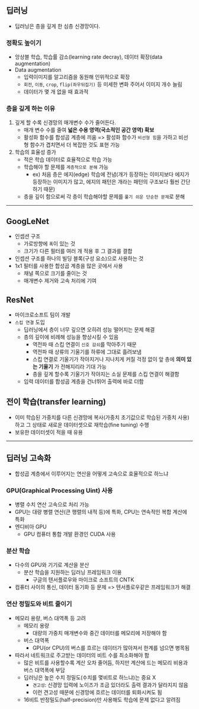 ## 딥러닝
- 딥러닝은 층을 깊게 한 심층 신경망이다.

### 정확도 높이기
- 앙상블 학습, 학습률 감소(learning rate decray), 데이터 확장(data augmentation)
- Data augmentation
	- 입력이미지를 알고리즘을 동원해 인위적으로 확장
	- `회전`, `이동`, `crop`, `flip(좌우뒤집기)` 등 미세한 변화 주어서 이미지 개수 늘림
	- 데이터가 몇 개 없을 때 효과적

### 층을 깊게 하는 이유
1. 깊게 할 수록 신경망의 매개변수 수가 줄어든다.
	- 매개 변수 수를 줄여 __넓은 수용 영역(국소적인 공간 영역) 확보__
	- 활성화 함수를 합성곱 계층에 끼움 => 활성화 함수가 `비선형 힘`을 가하고 비선형 함수가 겹치면서 더 복잡한 것도 표현 가능
2. 학습의 효율성 증가
	- 적은 학습 데이터로 효율적으로 학습 가능
	- 학습해야 할 문제를 `계층적으로 분해` 가능
		- ex) 처음 층은 에지(edge) 학습에 전념(개가 등장하는 이미지보다 에지가 등장하는 이미지가 많고, 에지의 패턴은 개라는 패턴의 구조보다 훨씬 간단하기 때문)
	- 층을 깊이 함으로써 각 층이 학습해야할 문제를 `풀기 쉬운 단순한 문제`로 분해

***

## GoogLeNet
- 인셉션 구조 
	- 가로방향에 `폭`이 있는 것
	- 크기가 다른 필터를 여러 개 적용 후 그 결과를 결합
- 인셉션 구조를 하나의 빌딩 블록(구성 요소)으로 사용하는 것
- 1x1 필터를 사용한 합성곱 계층을 많은 곳에서 사용 
	- 채널 쪽으로 크기를 줄이는 것
	- 매개변수 제거와 고속 처리에 기여

## ResNet
- 마이크로소프트 팀이 개발
- `스킵 연결` 도입
	- 딥러닝에서 층이 너무 깊으면 오히려 성능 떨어지는 문제 해결
	- 층의 깊이에 비례해 성능을 향상시킬 수 있음
		- 역전파 때 스킵 연결이 `신호 감쇠`를 막아주기 때문
		- 역전파 때 상류의 기울기를 하류에 그대로 흘려보냄
		- 스킵 연결로 기울기가 작아지거나 지나치게 커질 걱정 없이 앞 층에 __의미 있는 기울기__ 가 전해지리라 기대 가능
		- 층을 깊게 할수록 기울기가 작아지는 소실 문제를 스킵 연결이 해결함
	- 입력 데이터를 합성곱 계층을 건너뛰어 출력에 바로 더함

## 전이 학습(transfer learning)
- 이미 학습된 가중치를 다른 신경망에 복사(가중치 초기값으로 학습된 가중치 사용)하고 그 상태로 새로운 데이터셋으로 재학습(fine tuning) 수행
- 보유한 데이터셋이 적을 때 유용

*** 

## 딥러닝 고속화
- 합성곱 계층에서 이루어지는 연산을 어떻게 고속으로 효율적으로 하느냐

### GPU(Graphical Processing Uint) 사용
- 병렬 수치 연산 고속으로 처리 가능
- GPU는 대량 병렬 연산(큰 행렬의 내적 등)에 특화, CPU는 연속적인 복합 계산에 특화
- 엔디비아 GPU 
	- GPU 컴퓨터 통합 개발 환경인 CUDA 사용

### 분산 학습
- 다수의 GPU와 기기로 계산을 분산
	- 분산 학습을 지원하는 딥러닝 프레임워크 이용
		- 구글의 텐서플로우와 마이크로 소프트의 CNTK
- 컴퓨터 사이의 통신, 데이터 동기화 등 문제 => 텐서플로우같은 프레임워크가 해결

### 연산 정밀도와 비트 줄이기
- 메모리 용량, 버스 대역폭 등 고려
	- 메모리 용량
		- 대량의 가중치 매개변수와 중간 데이터를 메모리에 저장해야 함
	- 버스 대역폭
		- GPU(or CPU)의 버스를 흐르는 데이터가 많아져서 한계를 넘으면 병목됨
- 따라서 네트워크로 주고받는 데이터의 비트 수를 최소화해야 함
	- 많은 비트를 사용할수록 계산 오차 줄어듬, 하지만 계산에 드는 메모리 비용과 버스 대역폭에 부담
	- 딥러닝은 높은 수치 정밀도(수치를 몇비트로 하느냐)는 중요 X
		- `견고성`: 신경망 입력에 노이즈가 조금 있더라도 출력 결과가 달라지지 않음
		- 이런 견고성 때문에 신경망에 흐르는 데이터를 퇴화시켜도 됨
	- 16비트 반정밀도(half-precision)만 사용해도 학습에 문제 없다고 알려짐

